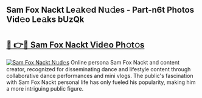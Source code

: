 ## Sam Fox Nackt Le𝚊k𝚎d N𝚞𝚍es - Part-n6t Photos Vid𝚎o Le𝚊ks bUzQk

# <h2><a href="http://fb44os.evod.top/?m=Sam+Fox+Nackt">🔗 👉🔴 Sam Fox Nackt Vid𝚎o Ph𝚘t𝚘s</a></h2>

[![Sam Fox Nackt N𝚞d𝚎s](https://i.imgur.com/8V9OHl7.gif)](http://fb44os.evod.top/?m=Sam+Fox+Nackt)
Online persona Sam Fox Nackt and content creator, recognized for disseminating dance and lifestyle content through collaborative dance performances and mini vlogs. The public's fascination with Sam Fox Nackt personal life has only fueled his popularity, making him a more intriguing public figure. 
